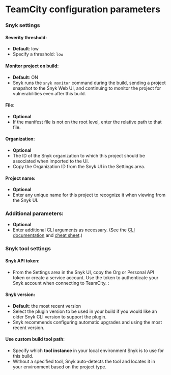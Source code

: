 # TeamCity configuration parameters

### Snyk settings

#### Severity threshold:

* **Default**: low
* Specify a threshold: `low`

#### Monitor project on build:

* **Default**: ON
* Snyk runs the `snyk monitor` command during the build, sending a project snapshot to the Snyk Web UI, and continuing to monitor the project for vulnerabilities even after this build.

#### File:

* **Optional**
* If the manifest file is not on the root level, enter the relative path to that file.

#### Organization:

* **Optional**
* The ID of the Snyk organization to which this project should be associated when imported to the UI.
* Copy the Organization ID from the Snyk UI in the Settings area.

#### Project name:

* **Optional**
* Enter any unique name for this project to recognize it when viewing from the Snyk UI.

### Additional parameters:

* **Optional**
* Enter additional CLI arguments as necessary. (See the [CLI documentation](../../../snyk-cli/) and [cheat sheet](https://snyk.io/blog/snyk-cli-cheat-sheet/).)

### Snyk tool settings

#### Snyk API token:

* From the Settings area in the Snyk UI, copy the Org or Personal API token or create a service account. Use the token to authenticate your Snyk account when connecting to TeamCity. :

#### Snyk version:

* **Default**: the most recent version
* Select the plugin version to be used in your build if you would like an older Snyk CLI version to support the plugin.
* Snyk recommends configuring automatic upgrades and using the most recent version.

#### Use custom build tool path:

* Specify which **tool instance** in your local environment Snyk is to use for this build.
* Without a specified tool, Snyk auto-detects the tool and locates it in your environment based on the project type.
